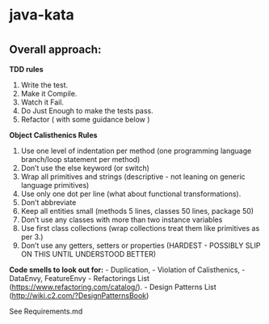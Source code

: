 # java-kata 
#
## Overall approach:

**TDD rules** 

  1. Write the test.
  2. Make it Compile.
  3. Watch it Fail.
  4. Do Just Enough to make the tests pass.
  5. Refactor ( with some guidance below )
   
**Object Calisthenics Rules** 

  1. Use one level of indentation per method (one programming language branch/loop statement per method)
  2. Don’t use the else keyword (or switch)
  3. Wrap all primitives and strings (descriptive - not leaning on generic language primitives)
  4. Use only one dot per line (what about functional transformations).
  5. Don’t abbreviate
  6. Keep all entities small (methods 5 lines, classes 50 lines, package 50)
  7. Don’t use any classes with more than two instance variables
  8. Use first class collections (wrap collections treat them like primitives as per 3.)
  9. Don’t use any getters, setters or properties (HARDEST - POSSIBLY SLIP ON THIS UNTIL UNDERSTOOD BETTER)
    
**Code smells to look out for:**
    - Duplication, 
    - Violation of Calisthenics, 
    - DataEnvy, FeatureEnvy
    - Refactorings List (https://www.refactoring.com/catalog/).
    - Design Patterns List (http://wiki.c2.com/?DesignPatternsBook)
  
See Requirements.md
 
